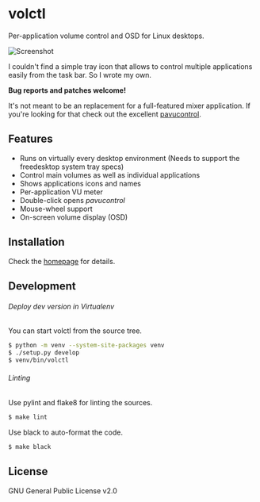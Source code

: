# volctl

Per-application volume control and OSD for Linux desktops.

![Screenshot](https://buzz.github.io/volctl/screenshot.png)

I couldn't find a simple tray icon that allows to control multiple
applications easily from the task bar. So I wrote my own.

**Bug reports and patches welcome!**

It's not meant to be an replacement for a full-featured mixer
application. If you're looking for that check out the excellent
[pavucontrol](http://freedesktop.org/software/pulseaudio/pavucontrol/).

## Features

* Runs on virtually every desktop environment (Needs to support the freedesktop system tray specs)
* Control main volumes as well as individual applications
* Shows applications icons and names
* Per-application VU meter
* Double-click opens *pavucontrol*
* Mouse-wheel support
* On-screen volume display (OSD)

## Installation

Check the [homepage](https://buzz.github.io/volctl/) for details.

## Development

###### Deploy dev version in Virtualenv

You can start volctl from the source tree.

```sh
$ python -m venv --system-site-packages venv
$ ./setup.py develop
$ venv/bin/volctl
```

###### Linting

Use pylint and flake8 for linting the sources.

```sh
$ make lint
```

Use black to auto-format the code.

```sh
$ make black
```

## License

GNU General Public License v2.0

